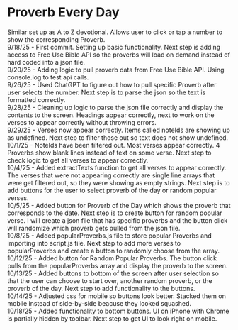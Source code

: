 # Proverb Every Day
Similar set up as A to Z devotional. Allows user to click or tap a number to show the corresponding Proverb.<br>
9/18/25 - First commit.  Setting up basic functionality. Next step is adding access to Free Use Bible API so the proverbs will load on demand instead of hard coded into a json file.<br>
9/20/25 - Adding logic to pull proverb data from Free Use Bible API.  Using console.log to test api calls.<br>
9/26/25 - Used ChatGPT to figure out how to pull specific Proverb after user selects the number.  Next step is to parse the json so the text is formatted correctly.<br>
9/28/25 - Cleaning up logic to parse the json file correctly and display the contents to the screen. Headings appear correctly, next to work on the verses to appear correctly without throwing errors.<br>
9/29/25 - Verses now appear correctly. Items called noteIds are showing up as undefined. Next step to filter those out so text does not show undefined.<br>
10/1/25 - NoteIds have been filtered out. Most verses appear correctly.  4 Proverbs show blank lines instead of text on some verse. Next step to check logic to get all verses to appear correctly.<br>
10/4/25 - Added extractTexts function to get all verses to appear correctly.  The verses that were not appearing correctly are single line arrays that were get filtered out, so they were showing as empty strings. Next step is to add buttons for the user to select proverb of the day or random popular verses.<br>
10/5/25 - Added button for Proverb of the Day which shows the proverb that corresponds to the date.  Next step is to create button for random popular verse. I will create a json file that has specific proverbs and the button click will randomize which proverb gets pulled from the json file.<br>
10/8/25 - Added popularProverbs.js file to store popular Proverbs and importing into script.js file.  Next step to add more verses to popularProverbs and create a button to randomly choose from the array.<br>
10/12/25 - Added button for Random Popular Proverbs. The button click pulls from the popularProverbs array and display the proverb to the screen.<br>
10/13/25 - Added buttons to bottom of the screen after user selection so that the user can choose to start over, another random proverb, or the proverb of the day. Next step to add functionality to the buttons.<br>
10/14/25 - Adjusted css for mobile so buttons look better.  Stacked them on mobile instead of side-by-side beacuse they looked squashed.<br>
10/18/25 - Added functionality to bottom buttons.  UI on iPhone with Chrome is partially hidden by toolbar.  Next step to get UI to look right on mobile.<br>